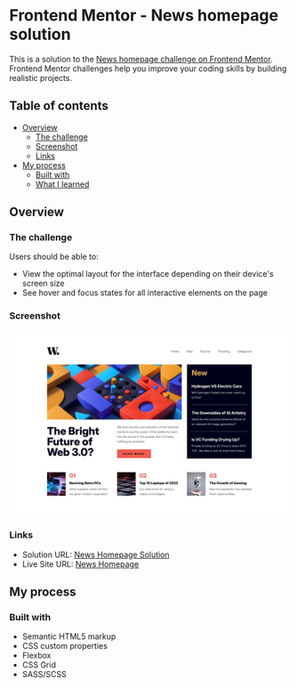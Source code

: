 # Frontend Mentor - News homepage solution

This is a solution to the [News homepage challenge on Frontend Mentor](https://www.frontendmentor.io/challenges/news-homepage-H6SWTa1MFl). Frontend Mentor challenges help you improve your coding skills by building realistic projects. 

## Table of contents

- [Overview](#overview)
  - [The challenge](#the-challenge)
  - [Screenshot](#screenshot)
  - [Links](#links)
- [My process](#my-process)
  - [Built with](#built-with)
  - [What I learned](#what-i-learned)

## Overview

### The challenge

Users should be able to:

- View the optimal layout for the interface depending on their device's screen size
- See hover and focus states for all interactive elements on the page

### Screenshot

![](./screenshot.jpg)

### Links

- Solution URL: [News Homepage Solution](https://github.com/telsabate-hub/news-homepage-FEM)
- Live Site URL: [News Homepage](https://telsabate-hub.github.io/news-homepage-FEM/)

## My process

### Built with

- Semantic HTML5 markup
- CSS custom properties
- Flexbox
- CSS Grid
- SASS/SCSS